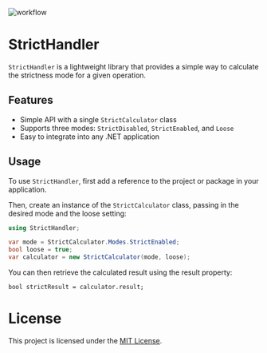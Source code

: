 ![workflow](https://github.com/Lomet/Strict/actions/workflows/dotnet.yml/badge.svg)

# StrictHandler

`StrictHandler` is a lightweight library that provides a simple way to calculate the strictness mode for a given operation.

## Features

- Simple API with a single `StrictCalculator` class
- Supports three modes: `StrictDisabled`, `StrictEnabled`, and `Loose`
- Easy to integrate into any .NET application

## Usage

To use `StrictHandler`, first add a reference to the project or package in your application.

Then, create an instance of the `StrictCalculator` class, passing in the desired mode and the loose setting:

```c#
using StrictHandler;

var mode = StrictCalculator.Modes.StrictEnabled;
bool loose = true;
var calculator = new StrictCalculator(mode, loose);
```

You can then retrieve the calculated result using the result property:

```
bool strictResult = calculator.result;
```

# License
This project is licensed under the [MIT License](https://chat.openai.com/LICENSE).

